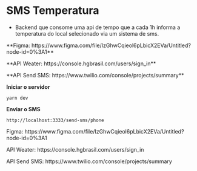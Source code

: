# SMS Temperatura

* Backend que consome uma api de tempo que a cada 1h informa a temperatura do local selecionado via um sistema de sms. 

<p>**Figma: https://www.figma.com/file/IzGhwCqieol6pLbicX2EVa/Untitled?node-id=0%3A1**</p>
<p>**API Weater: https://console.hgbrasil.com/users/sign_in**</p>
<p>**API Send SMS: https://www.twilio.com/console/projects/summary**</p>


**Iniciar o servidor**
```
yarn dev
```

**Enviar o SMS**
```
http://localhost:3333/send-sms/phone
```

<p>Figma: https://www.figma.com/file/IzGhwCqieol6pLbicX2EVa/Untitled?node-id=0%3A1</p>
<p>API Weater: https://console.hgbrasil.com/users/sign_in</p>
<p>API Send SMS: https://www.twilio.com/console/projects/summary</p>
